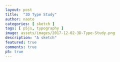 ```yaml
---
layout: post
title:  "3D Type Study"
author: naoto
categories: [ sketch ]
tags: [ p5js, typography ]
image: assets/images/2017-12-02-3D-Type-Study.png
description: "A sketch"
featured: true
comments: true
p5: true
---
```


<div id = "p5sketch">
  <!-- p5 instance will be created here -->
</div>
<script>
//.parent("p5sketch")
let font;

function preload() {
  font = loadFont('{{ site.baseurl }}/assets/fonts/FreeSans.ttf');
}

let textTyped = 'december';
let points, bounds;

function setup() {
  createCanvas(400, 400, WEBGL).parent("p5sketch");
  if (textTyped.length > 0) {
    // get the points on font outline
    points = font.textToPoints(textTyped, 0, 0, 100, {
      sampleFactor: 0.1,
    });
    bounds = font.textBounds(textTyped, 0, 0, 100);
  }
}

function draw() {
  background(0);
  // margin border
  rotateY(millis() * 0.001);
  translate(-bounds.w * 0.5, bounds.h * 0.5);

  let l = 50;
  // lines
  stroke(255, 100);
  strokeWeight(1.0);
  let xx = map(millis() * 0.001 * 0.5 % 1, 0, 1, -500, 500);
  for (let i = 0; i < points.length - 1; i++) {
    if (xx - 100 < points[i].x && points[i].x < xx)
      line(points[i].x, points[i].y, -l, points[i].x, points[i].y, l);
  }

  // dots
  fill(255, 100);
  noStroke();
  for (let i = 0; i < points.length; i++) {
    if (xx - 100 < points[i].x && points[i].x < xx) continue;
    let diameter = 3;
    // on ervery second point
    push();
    translate(0, 0, -l);
    ellipse(points[i].x, points[i].y, diameter, diameter);
    pop();

    push();
    translate(0, 0, l);
    ellipse(points[i].x, points[i].y, diameter, diameter);
    pop();
  }
}
</script>